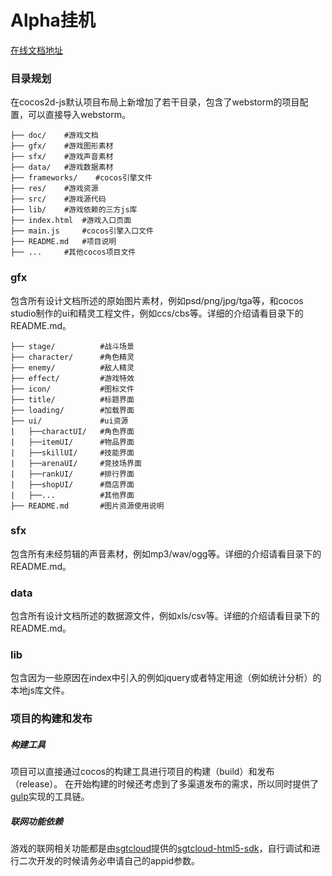 # Alpha挂机

[在线文档地址](https://www.gitbook.com/book/sgtcloud/project-nova-0-doc/details)

### 目录规划

在cocos2d-js默认项目布局上新增加了若干目录，包含了webstorm的项目配置，可以直接导入webstorm。

```
├── doc/    #游戏文档
├── gfx/    #游戏图形素材
├── sfx/    #游戏声音素材
├── data/   #游戏数据素材
├── frameworks/    #cocos引擎文件
├── res/    #游戏资源
├── src/    #游戏源代码
├── lib/    #游戏依赖的三方js库
├── index.html  #游戏入口页面
├── main.js     #cocos引擎入口文件
├── README.md   #项目说明
├── ...     #其他cocos项目文件
```

### gfx

包含所有设计文档所述的原始图片素材，例如psd/png/jpg/tga等，和cocos studio制作的ui和精灵工程文件，例如ccs/cbs等。详细的介绍请看目录下的README.md。

```
├── stage/          #战斗场景
├── character/      #角色精灵
├── enemy/          #敌人精灵
├── effect/         #游戏特效
├── icon/           #图标文件
├── title/          #标题界面
├── loading/        #加载界面
├── ui/             #ui资源
|   ├──charactUI/   #角色界面
|   ├──itemUI/      #物品界面
|   ├──skillUI/     #技能界面
|   ├──arenaUI/     #竞技场界面
|   ├──rankUI/      #排行界面
|   ├──shopUI/      #商店界面
|   ├──...          #其他界面
├── README.md       #图片资源使用说明
```

### sfx

包含所有未经剪辑的声音素材，例如mp3/wav/ogg等。详细的介绍请看目录下的README.md。

### data

包含所有设计文档所述的数据源文件，例如xls/csv等。详细的介绍请看目录下的README.md。

### lib

包含因为一些原因在index中引入的例如jquery或者特定用途（例如统计分析）的本地js库文件。

### 项目的构建和发布

##### 构建工具

项目可以直接通过cocos的构建工具进行项目的构建（build）和发布（release）。
在开始构建的时候还考虑到了多渠道发布的需求，所以同时提供了[gulp](http://gulpjs.com/)实现的工具链。

##### 联网功能依赖

游戏的联网相关功能都是由[sgtcloud](http://www.sgtcloud.cn/)提供的[sgtcloud-html5-sdk](https://github.com/sgtcloud/sgtcloud-html5-sdk)，自行调试和进行二次开发的时候请务必申请自己的appid参数。
